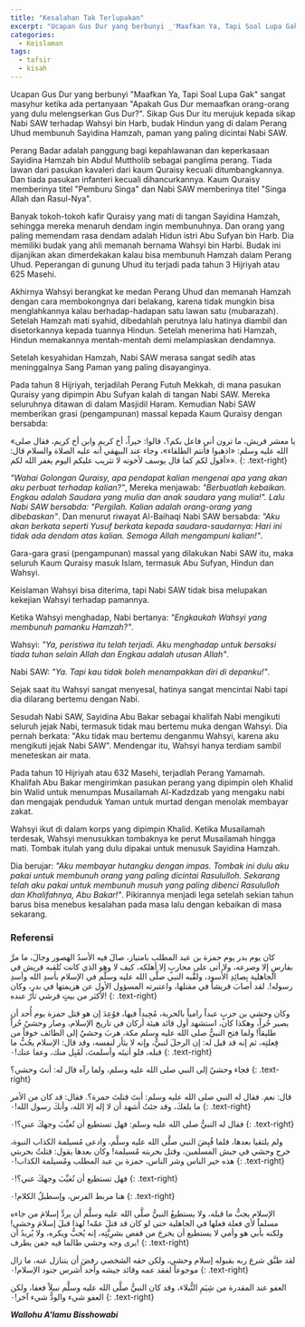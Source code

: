 ```yaml
---
title: "Kesalahan Tak Terlupakan"
excerpt: "Ucapan Gus Dur yang berbunyi _'Maafkan Ya, Tapi Soal Lupa Gak'_ sangat masyhur ketika ada pertanyaan _'Apakah Gus Dur memaafkan orang-orang yang dulu melengserkan Gus Dur?'_"
categories:
  - Keislaman
tags:
  - tafsir
  - kisah
---
```


Ucapan Gus Dur yang berbunyi "Maafkan Ya, Tapi Soal Lupa Gak" sangat masyhur ketika ada pertanyaan "Apakah Gus Dur memaafkan orang-orang yang dulu melengserkan Gus Dur?". Sikap Gus Dur itu merujuk kepada sikap Nabi SAW terhadap Wahsyi bin Harb, budak Hindun yang di dalam Perang Uhud membunuh Sayidina Hamzah, paman yang paling dicintai Nabi SAW.

Perang Badar adalah panggung bagi kepahlawanan dan keperkasaan Sayidina Hamzah bin Abdul Muttholib sebagai panglima perang. Tiada lawan dari pasukan kavaleri dari kaum Quraisy kecuali ditumbangkannya. Dan tiada pasukan infanteri kecuali dihancurkannya. Kaum Quraisy memberinya titel "Pemburu Singa" dan Nabi SAW memberinya titel "Singa Allah dan Rasul-Nya".

Banyak tokoh-tokoh kafir Quraisy yang mati di tangan Sayidina Hamzah, sehingga mereka menaruh dendam ingin membunuhnya. Dan orang yang paling memendam rasa dendam adalah Hidun istri Abu Sufyan bin Harb. Dia memiliki budak yang ahli memanah bernama Wahsyi bin Harbi. Budak ini dijanjikan akan dimerdekakan kalau bisa membunuh Hamzah dalam Perang Uhud. Peperangan di gunung Uhud itu terjadi pada tahun 3 Hijriyah atau 625 Masehi.

Akhirnya Wahsyi berangkat ke medan Perang Uhud dan memanah Hamzah dengan cara membokongnya dari belakang, karena tidak mungkin bisa menglahkannya kalau berhadap-hadapan satu lawan satu (mubarazah). Setelah Hamzah mati syahid, dibedahlah perutnya lalu hatinya diambil dan disetorkannya kepada tuannya Hindun. Setelah menerima hati Hamzah, Hindun memakannya mentah-mentah demi melampiaskan dendamnya.

Setelah kesyahidan Hamzah, Nabi SAW merasa sangat sedih atas meninggalnya Sang Paman yang paling disayanginya.

Pada tahun 8 Hijriyah, terjadilah Perang Futuh Mekkah, di mana pasukan Quraisy yang dipimpin Abu Sufyan kalah di tangan Nabi SAW. Mereka seluruhnya ditawan di dalam Masjidil Haram. Kemudian Nabi SAW memberikan grasi (pengampunan) massal kepada Kaum Quraisy dengan bersabda:

«يا معشر قريش، ما ترون أني فاعل بكم؟، قالوا: خيراً، أخ كريم وابن أخ كريم، فقال صلى الله عليه وسلم: «اذهبوا فأنتم الطلقاء»، وجاء عند البيهقي أنه عليه الصلاة والسلام قال: «أقول لكم كما قال يوسف لأخوته لا تثريب عليكم اليوم يغفر الله لكم».
{: .text-right}

_"Wahai Golongan Quraisy, apa pendapat kalian mengenai apa yang akan aku perbuat terhadap kalian?"_, Mereka menjawab: _"Berbuatlah kebaikan. Engkau adalah Saudara yang mulia dan anak saudara yang mulia!". Lalu Nabi SAW bersabda: "Pergilah. Kalian adalah orang-orang yang dibebaskan"_. Dan menurut riwayat Al-Baihaqi Nabi SAW bersabda: _"Aku akan berkata seperti Yusuf berkata kepada saudara-saudarnya: Hari ini tidak ada dendam atas kalian. Semoga Allah mengampuni kalian!"_.

Gara-gara grasi (pengampunan) massal yang dilakukan Nabi SAW itu, maka seluruh Kaum Quraisy masuk Islam, termasuk Abu Sufyan, Hindun dan Wahsyi. 

Keislaman Wahsyi bisa diterima, tapi Nabi SAW tidak bisa melupakan kekejian Wahsyi terhadap pamannya.

Ketika Wahsyi menghadap, Nabi bertanya: _"Engkaukah Wahsyi yang membunuh pamanku Hamzah?"_.

Wahsyi: _"Ya, peristiwa itu telah terjadi. Aku menghadap untuk bersaksi tiada tuhan selain Allah dan Engkau adalah utusan Allah"_.

Nabi SAW: _"Ya. Tapi kau tidak boleh menampakkan diri di depanku!"_.

Sejak saat itu Wahsyi sangat menyesal, hatinya sangat mencintai Nabi tapi dia dilarang bertemu dengan Nabi.

Sesudah Nabi SAW, Sayidina Abu Bakar sebagai khalifah Nabi mengikuti seluruh jejak Nabi, termasuk tidak mau bertemu muka dengan Wahsyi. Dia pernah berkata: "Aku tidak mau bertemu denganmu Wahsyi, karena aku mengikuti jejak Nabi SAW". Mendengar itu, Wahsyi hanya terdiam sambil meneteskan air mata.

Pada tahun 10 Hijriyah atau 632 Masehi, terjadlah Perang Yamamah. Khalifah Abu Bakar mengirimkan pasukan perang yang dipimpin oleh Khalid bin Walid untuk menumpas Musailamah Al-Kadzdzab yang mengaku nabi dan mengajak penduduk Yaman untuk murtad dengan menolak membayar zakat. 

Wahsyi ikut di dalam korps yang dipimpin Khalid. Ketika Musailamah terdesak, Wahsyi menusukkan tombaknya ke perut Musailamah hingga mati. Tombak itulah yang dulu dipakai untuk menusuk Sayidina Hamzah.

Dia berujar: _"Aku membayar hutangku dengan impas. Tombak ini dulu aku pakai untuk membunuh orang yang paling dicintai Rasululloh. Sekarang telah aku pakai untuk membunuh musuh yang paling dibenci Rasululloh dan Khalifahnya, Abu Bakar!"_. Pikirannya menjadi lega setelah sekian tahun barus bisa menebus kesalahan pada masa lalu dengan kebaikan di masa sekarang.


### Referensi

كان يوم بدر يوم حمزة بن عبد المطلب بامتياز، صالَ فيه الأسدُ الهصور وجالَ، ما مرَّ بفارسٍ إلا وصرعه، ولا أتى على محاربٍ إلا أهلكه، كيف لا وهو الذي كانت تُلقبه قريش في الجاهلية بِصائِدِ الأُسود، ولقَّبه النبي صلَّى الله عليه وسلَّم في الإسلام بأسدِ الله وأسدِ رسوله!. لقد أصابَ قريشاً في مقتلها، واعتبرته المسؤول الأول عن هزيمتها في بدر، وكان لأكثر من بيتٍ قرشي ثأرٌ عنده!
{: .text-right}

وكان وحشي بن حربٍ عبداً رامياً بالحربة، مُجِيداً فيها، فوُعِدَ إن هو قتل حمزة يوم أُحد أن يصير حُراً، وهكذا كان، استشهد أول قائد هيئة أركان في تاريخ الإسلام، وصار وحشيٌ حُراً طليقاً! ولما فتح النبيُّ صلى الله عليه وسلم مكة، هربَ وحشيٌ إلى الطائف خوفاً من فِعلتِه، ثم إنه قد قيل له: إن الرجلَ لنبيٌّ، وإنه لا يثأر لنفسه، وقد قال: الإسلام يجُبُّ ما قبله، فلو أتيتَه وأسلمتَ، لَقَبِل منك، وعفا عنك!٠
{: .text-right}

فجاء وحشيٌ إلى النبي صلى الله عليه وسلم، ولما رآه قال له: أنتَ وحشي؟
{: .text-right}

قال: نعم. فقال له النبي صلى الله عليه وسلم: أنتَ قتلتَ حمزة؟. فقال: قد كان من الأمر ما بلغكَ، وقد جئتُ أشهد أن لا إله إلا الله، وأنكَ رسول الله!٠
{: .text-right}

فقال له النبيُّ صلى الله عليه وسلم: فهل تستطيع أن تُغيِّبَ وجهكَ عني؟!٠
{: .text-right}

ولم يلتقيا بعدها، فلما قُبِضَ النبي صلَّى الله عليه وسلَّم، وادعى مُسيلمة الكذاب النبوة، خرج وحشي في جيش المسلمين، وقتل بحربته مُسيلمة! وكان بعدها يقول: قتلتُ بحربتي هذه خير الناس وشر الناس، حمزة بن عبد المطلب ومُسيلمة الكذاب!٠
{: .text-right}

فهل تستطيع أن تُغيِّبَ وجهكَ عني؟!٠
{: .text-right}

هنا مربط الفرس، وإسطبلُ الكلام!٠
{: .text-right}

الإسلام يجبُّ ما قبله، ولا يستطيعُ النبيُّ صلَّى الله عليه وسلَّم أن يردَّ إسلامَ من جاءه مسلماً لأي فعلة فعلها في الجاهلية حتى لو كان قد قتلَ عمّه! لهذا قبلَ إسلامَ وحشي! ولكنه بأبي هو وأمي لا يستطيع أن يخرجَ من قفص بشرِيَّتِه، إنه يُحبُّ ويكره، ولا يُريدُ أن يرى وجه وحشي طالما فيه جفن يطرف!
{: .text-right}

لقد طبَّق شرع ربه بقبوله إسلام وحشي، ولكن حقه الشخصي رفضَ أن يتنازل عنه، ما زال موجوعاً لفقد عمه وقائد جيشه وأحد أشرس جنود الإسلام!٠
{: .text-right}

العفو عند المقدرة من شِيَمِ النُّبلاء، وقد كان النبيُّ صلَّى الله عليه وسلَّم نبيلاً فعفا، ولكن العفو شيء والودُّ شيء آخر!٠
{: .text-right}

**_Wallohu A'lamu Bisshowabi_**
